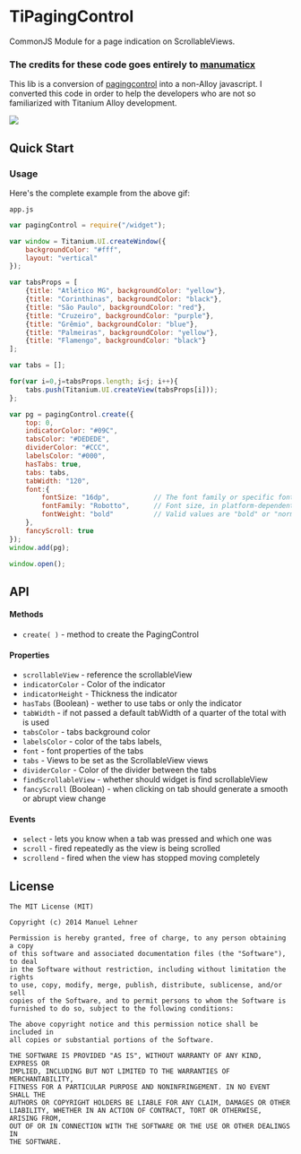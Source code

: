 # TiPagingControl

CommonJS Module for a page indication on ScrollableViews.

### The credits for these code goes entirely to [manumaticx](https://github.com/manumaticx)

This lib is a conversion of [pagingcontrol](https://github.com/manumaticx/pagingcontrol) into a non-Alloy javascript. I converted this code in order to help the developers who are not so familiarized with Titanium Alloy development.

![](https://raw.githubusercontent.com/manumaticx/pagingcontrol/master/demo.gif)

## Quick Start

### Usage

Here's the complete example from the above gif:

`app.js`
```javascript
var pagingControl = require("/widget");

var window = Titanium.UI.createWindow({
	backgroundColor: "#fff",
    layout: "vertical"
});

var tabsProps = [
	{title: "Atlético MG", backgroundColor: "yellow"},
	{title: "Corinthinas", backgroundColor: "black"},
	{title: "São Paulo", backgroundColor: "red"}, 
	{title: "Cruzeiro", backgroundColor: "purple"}, 
	{title: "Grêmio", backgroundColor: "blue"}, 
	{title: "Palmeiras", backgroundColor: "yellow"}, 
	{title: "Flamengo", backgroundColor: "black"}
];

var tabs = [];

for(var i=0,j=tabsProps.length; i<j; i++){
	tabs.push(Titanium.UI.createView(tabsProps[i]));
};

var pg = pagingControl.create({
    top: 0,
    indicatorColor: "#09C",
    tabsColor: "#DEDEDE",
    dividerColor: "#CCC",
    labelsColor: "#000",
    hasTabs: true,
    tabs: tabs,
    tabWidth: "120",
    font:{
    	fontSize: "16dp",			// The font family or specific font to use.
    	fontFamily: "Robotto",		// Font size, in platform-dependent units. (pixels (px, pt, dp or dip, mm, in)
    	fontWeight: "bold" 			// Valid values are "bold" or "normal".
    },
    fancyScroll: true
});
window.add(pg);

window.open();
```

## API

#### Methods

* `create( )` - method to create the PagingControl

#### Properties

* `scrollableView` - reference the scrollableView
* `indicatorColor` - Color of the indicator
* `indicatorHeight` - Thickness the indicator
* `hasTabs` (Boolean) - wether to use tabs or only the indicator
* `tabWidth` - if not passed a default tabWidth of a quarter of the total with is used
* `tabsColor` - tabs background color
* `labelsColor` - color of the tabs labels,
* `font` - font properties of the tabs
* `tabs` - Views to be set as the ScrollableView views
* `dividerColor` - Color of the divider between the tabs
* `findScrollableView` - whether should widget is find scrollableView
* `fancyScroll` (Boolean) - when clicking on tab should generate a smooth or abrupt view change

#### Events

* `select` - lets you know when a tab was pressed and which one was
* `scroll` - fired repeatedly as the view is being scrolled
* `scrollend` - fired when the view has stopped moving completely

## License

    The MIT License (MIT)

    Copyright (c) 2014 Manuel Lehner

    Permission is hereby granted, free of charge, to any person obtaining a copy
    of this software and associated documentation files (the "Software"), to deal
    in the Software without restriction, including without limitation the rights
    to use, copy, modify, merge, publish, distribute, sublicense, and/or sell
    copies of the Software, and to permit persons to whom the Software is
    furnished to do so, subject to the following conditions:

    The above copyright notice and this permission notice shall be included in
    all copies or substantial portions of the Software.

    THE SOFTWARE IS PROVIDED "AS IS", WITHOUT WARRANTY OF ANY KIND, EXPRESS OR
    IMPLIED, INCLUDING BUT NOT LIMITED TO THE WARRANTIES OF MERCHANTABILITY,
    FITNESS FOR A PARTICULAR PURPOSE AND NONINFRINGEMENT. IN NO EVENT SHALL THE
    AUTHORS OR COPYRIGHT HOLDERS BE LIABLE FOR ANY CLAIM, DAMAGES OR OTHER
    LIABILITY, WHETHER IN AN ACTION OF CONTRACT, TORT OR OTHERWISE, ARISING FROM,
    OUT OF OR IN CONNECTION WITH THE SOFTWARE OR THE USE OR OTHER DEALINGS IN
    THE SOFTWARE.
